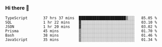 ### Hi there 👋

<!--START_SECTION:waka-->

```text
TypeScript       37 hrs 37 mins  █████████████████████▒░░░   85.05 %
SQL              1 hr 22 mins    ▓░░░░░░░░░░░░░░░░░░░░░░░░   03.10 %
JSON             1 hr 20 mins    ▓░░░░░░░░░░░░░░░░░░░░░░░░   03.02 %
Prisma           45 mins         ▒░░░░░░░░░░░░░░░░░░░░░░░░   01.70 %
Bash             38 mins         ▒░░░░░░░░░░░░░░░░░░░░░░░░   01.46 %
JavaScript       35 mins         ▒░░░░░░░░░░░░░░░░░░░░░░░░   01.34 %
```

<!--END_SECTION:waka-->

<!--
**arlenxuzj/arlenxuzj** is a ✨ _special_ ✨ repository because its `README.md` (this file) appears on your GitHub profile.

Here are some ideas to get you started:

- 🔭 I’m currently working on ...
- 🌱 I’m currently learning ...
- 👯 I’m looking to collaborate on ...
- 🤔 I’m looking for help with ...
- 💬 Ask me about ...
- 📫 How to reach me: ...
- 😄 Pronouns: ...
- ⚡ Fun fact: ...
-->
